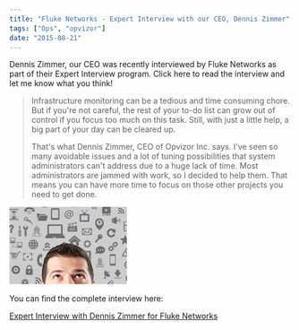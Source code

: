 ```yaml
---
title: "Fluke Networks - Expert Interview with our CEO, Dennis Zimmer"
tags: ["Ops", "opvizor"]
date: "2015-08-21"
---
```


Dennis Zimmer, our CEO was recently interviewed by Fluke Networks as part of their Expert Interview program. Click here to read the interview and let me know what you think!

> Infrastructure monitoring can be a tedious and time consuming chore. But if you're not careful, the rest of your to-do list can grow out of control if you focus too much on this task. Still, with just a little help, a big part of your day can be cleared up. 
> 
> That's what Dennis Zimmer, CEO of Opvizor Inc. says. I've seen so many avoidable issues and a lot of tuning possibilities that system administrators can't address due to a huge lack of time. Most administrators are jammed with work, so I decided to help them. That means you can have more time to focus on those other projects you need to get done. 

[![Expert Interview Dennis Zimmer](/images/blog/wpid-CIO_expert_interview1.jpg)](http://de.flukenetworks.com/content/expert-interview-with-dennis-zimmer-for-fluke-networks)

You can find the complete interview here: 

[Expert Interview with Dennis Zimmer for Fluke Networks](http://de.flukenetworks.com/content/expert-interview-with-dennis-zimmer-for-fluke-networks "Expert Interview with Dennis Zimmer for Fluke Networks")
